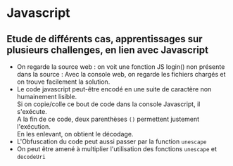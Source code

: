 **Javascript**
================
Etude de différents cas, apprentissages sur plusieurs challenges, en lien avec Javascript
-----------------------
- On regarde la source web : on voit une fonction JS login() non présente dans la source : Avec la console web, on regarde les fichiers chargés et on trouve facilement la solution.
- Le code javascript peut-être encodé en une suite de caractère non humainement lisible.  
Si on copie/colle ce bout de code dans la console Javascript, il s'exécute.  
A la fin de ce code, deux parenthèses `()` permettent justement l'exécution.  
En les enlevant, on obtient le décodage.
- L'Obfuscation du code peut aussi passer par la function `unescape`
- On peut être amené à multiplier l'utilisation des fonctions `unescape` et `decodeUri`
